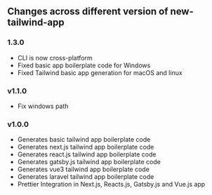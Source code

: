 ## Changes across different version of new-tailwind-app

### 1.3.0

- CLI is now cross-platform
- Fixed basic app boilerplate code for Windows
- Fixed Tailwind basic app generation for macOS and linux

### v1.1.0

- Fix windows path

### v1.0.0

- Generates basic tailwind app boilerplate code
- Generates next.js tailwind app boilerplate code
- Generates react.js tailwind app boilerplate code
- Generates gatsby.js tailwind app boilerplate code
- Generates vue3 tailwind app boilerplate code
- Generates laravel tailwind app boilerplate code
- Prettier Integration in Next.js, Reacts.js, Gatsby.js and Vue.js app
